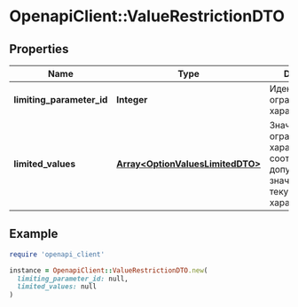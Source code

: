 # OpenapiClient::ValueRestrictionDTO

## Properties

| Name | Type | Description | Notes |
| ---- | ---- | ----------- | ----- |
| **limiting_parameter_id** | **Integer** | Идентификатор ограничивающей характеристики. |  |
| **limited_values** | [**Array&lt;OptionValuesLimitedDTO&gt;**](OptionValuesLimitedDTO.md) | Значения ограничивающей характеристики и соответствующие допустимые значения текущей характеристики. |  |

## Example

```ruby
require 'openapi_client'

instance = OpenapiClient::ValueRestrictionDTO.new(
  limiting_parameter_id: null,
  limited_values: null
)
```


